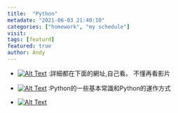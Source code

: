 ```yaml
---
title:  "Python"
metadate: "2021-06-03 21:40:10"
categories: ["homework", "my schedule"]
visit:
tags: [featurd]
featured: true
author: Andy
---
```



* [![Alt Text](https://img.shields.io/badge/%E7%A8%8B%E5%BC%8F%E5%9F%BA%E6%9C%AC%E6%A6%82%E5%BF%B5%EF%BC%9B%E8%AA%9E%E6%B3%95%E4%BB%8B%E7%B4%B9%EF%BC%9B%20PyAutoGUI%20%E7%9A%84%E4%BD%BF%E7%94%A8-informational)](https://youtu.be/8wBaHWZCqdA) :詳細都在下面的網址,自己看。  不懂再看影片
* [![Alt Text](https://img.shields.io/badge/-%5E%E7%9A%84%E7%9B%B8%E9%97%9C%E7%B6%B2%E7%AB%99-informational)](https://hackmd.io/@truckski/Hy36wNnsf?type=view) :Python的一些基本常識和Python的運作方式







* [![Alt Text](https://img.shields.io/badge/-%E6%B5%81%E7%A8%8B%E6%8E%A7%E5%88%B6%E8%88%87%E9%82%8F%E8%BC%AF%E9%81%8B%E7%AE%97-9cf)](https://youtu.be/ZsHqtcqPW1o) 


